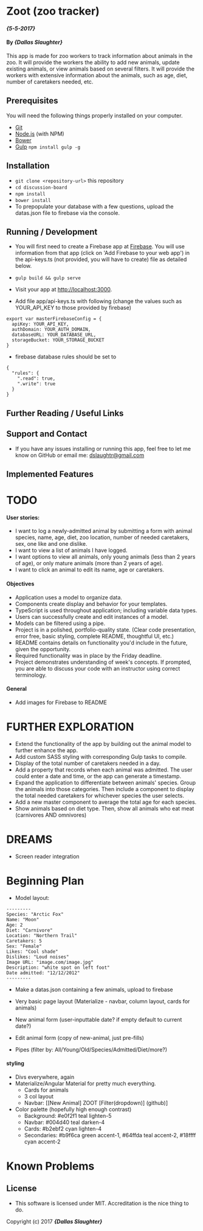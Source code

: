 # Zoot (zoo tracker)

#### _{5-5-2017}_

#### By _**{Dallas Slaughter}**_


This app is made for zoo workers to track information about animals in the zoo. It will provide the workers the ability to add new animals, update existing animals, or view animals based on several filters. It will provide the workers with extensive information about the animals, such as age, diet, number of caretakers needed, etc.


## Prerequisites

You will need the following things properly installed on your computer.

* [Git](https://git-scm.com/)
* [Node.js](https://nodejs.org/) (with NPM)
* [Bower](https://bower.io/)
* [Gulp](http://gulpjs.com) `npm install gulp -g`


## Installation

* `git clone <repository-url>` this repository
* `cd discussion-board`
* `npm install`
* `bower install`
* To prepopulate your database with a few questions, upload the datas.json file to firebase via the console.


## Running / Development

* You will first need to create a Firebase app at [Firebase](https://firebase.google.com). You will use information from that app (click on 'Add Firebase to your web app') in the api-keys.ts (not provided, you will have to create) file as detailed below.
* `gulp build && gulp serve`
* Visit your app at [http://localhost:3000](http://localhost:3000).


* Add file app/api-keys.ts with following (change the values such as YOUR_API_KEY to those provided by firebase)
```
export var masterFirebaseConfig = {
  apiKey: YOUR_API_KEY,
  authDomain: YOUR_AUTH_DOMAIN,
  databaseURL: YOUR_DATABASE_URL,
  storageBucket: YOUR_STORAGE_BUCKET
}
```

* firebase database rules should be set to
```
{
  "rules": {
    ".read": true,
    ".write": true
  }
}
```


## Further Reading / Useful Links


## Support and Contact

* If you have any issues installing or running this app, feel free to let me know on GitHub or email me: dslaughtr@gmail.com


## Implemented Features



TODO
======
#### User stories:
+ I want to log a newly-admitted animal by submitting a form with animal species, name, age, diet, zoo location, number of needed caretakers, sex, one like and one dislike.
+ I want to view a list of animals I have logged.
+ I want options to view all animals, only young animals (less than 2 years of age), or only mature animals (more than 2 years of age).
+ I want to click an animal to edit its name, age or caretakers.

#### Objectives
+ Application uses a model to organize data.
+ Components create display and behavior for your templates.
+ TypeScript is used throughout application; including variable data types.
+ Users can successfully create and edit instances of a model.
+ Models can be filtered using a pipe.
+ Project is in a polished, portfolio-quality state. (Clear code presentation, error free, basic styling, complete README, thoughtful UI, etc.)
+ README contains details on functionality you'd include in the future, given the opportunity.
+ Required functionality was in place by the Friday deadline.
+ Project demonstrates understanding of week's concepts. If prompted, you are able to discuss your code with an instructor using correct terminology.

#### General
+ Add images for Firebase to README

FURTHER EXPLORATION
======
+ Extend the functionality of the app by building out the animal model to further enhance the app.
+ Add custom SASS styling with corresponding Gulp tasks to compile.
+ Display of the total number of caretakers needed in a day.
+ Add a property that records when each animal was admitted. The user could enter a date and time, or the app can generate a timestamp.
+ Expand the application to differentiate between animals' species. Group the animals into those categories. Then include a component to display the total needed caretakers for whichever species the user selects.
+ Add a new master component to average the total age for each species.
+ Show animals based on diet type. Then, show all animals who eat meat (carnivores AND omnivores)

DREAMS
======
+ Screen reader integration

Beginning Plan
======

+ Model layout:
```
---------
Species: "Arctic Fox"
Name: "Moon"
Age: 2
Diet: "Carnivore"
Location: "Northern Trail"
Caretakers: 5
Sex: "Female"
Likes: "Cool shade"
Dislikes: "Loud noises"
Image URL: "image.com/image.jpg"
Description: "white spot on left foot"
Date admitted: "12/12/2012"
---------
```

+ Make a datas.json containing a few animals, upload to firebase

+ Very basic page layout (Materialize - navbar, column layout, cards for animals)

+ New animal form (user-inputtable date? if empty default to current date?)

+ Edit animal form (copy of new-animal, just pre-fills)

+ Pipes (filter by: All/Young/Old/Species/Admitted/Diet/more?)

#### styling
+ Divs everywhere, again
+ Materialize/Angular Material for pretty much everything.
  * Cards for animals
  * 3 col layout
  * Navbar: [[New Animal]     ZOOT     [Filter(dropdown)] (github)]
+ Color palette (hopefully high enough contrast)
  * Background: #e0f2f1 teal lighten-5
  * Navbar: #004d40 teal darken-4
  * Cards: #b2ebf2 cyan lighten-4
  * Secondaries: #b9f6ca green accent-1, #64ffda teal accent-2, #18ffff cyan accent-2


# Known Problems



## License

* This software is licensed under MIT. Accreditation is the nice thing to do.


Copyright (c) 2017 **_{Dallas Slaughter}_**
